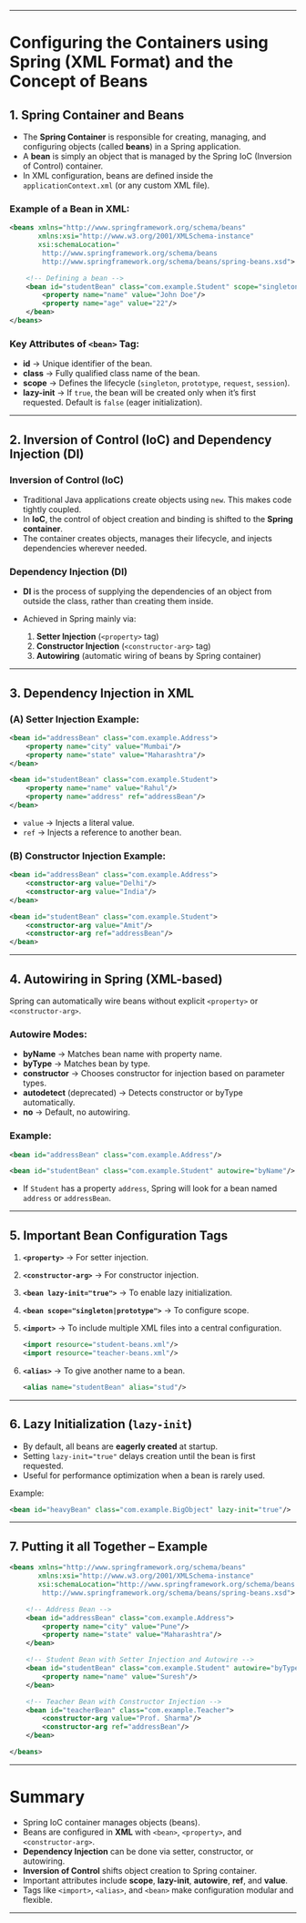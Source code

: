 
---

# Configuring the Containers using Spring (XML Format) and the Concept of Beans

## 1. Spring Container and Beans

* The **Spring Container** is responsible for creating, managing, and configuring objects (called **beans**) in a Spring application.
* A **bean** is simply an object that is managed by the Spring IoC (Inversion of Control) container.
* In XML configuration, beans are defined inside the `applicationContext.xml` (or any custom XML file).

### Example of a Bean in XML:

```xml
<beans xmlns="http://www.springframework.org/schema/beans"
       xmlns:xsi="http://www.w3.org/2001/XMLSchema-instance"
       xsi:schemaLocation="
        http://www.springframework.org/schema/beans 
        http://www.springframework.org/schema/beans/spring-beans.xsd">

    <!-- Defining a bean -->
    <bean id="studentBean" class="com.example.Student" scope="singleton" lazy-init="false">
        <property name="name" value="John Doe"/>
        <property name="age" value="22"/>
    </bean>
</beans>
```

### Key Attributes of `<bean>` Tag:

* **id** → Unique identifier of the bean.
* **class** → Fully qualified class name of the bean.
* **scope** → Defines the lifecycle (`singleton`, `prototype`, `request`, `session`).
* **lazy-init** → If `true`, the bean will be created only when it’s first requested. Default is `false` (eager initialization).

---

## 2. Inversion of Control (IoC) and Dependency Injection (DI)

### Inversion of Control (IoC)

* Traditional Java applications create objects using `new`. This makes code tightly coupled.
* In **IoC**, the control of object creation and binding is shifted to the **Spring container**.
* The container creates objects, manages their lifecycle, and injects dependencies wherever needed.

### Dependency Injection (DI)

* **DI** is the process of supplying the dependencies of an object from outside the class, rather than creating them inside.
* Achieved in Spring mainly via:

    1. **Setter Injection** (`<property>` tag)
    2. **Constructor Injection** (`<constructor-arg>` tag)
    3. **Autowiring** (automatic wiring of beans by Spring container)

---

## 3. Dependency Injection in XML

### (A) Setter Injection Example:

```xml
<bean id="addressBean" class="com.example.Address">
    <property name="city" value="Mumbai"/>
    <property name="state" value="Maharashtra"/>
</bean>

<bean id="studentBean" class="com.example.Student">
    <property name="name" value="Rahul"/>
    <property name="address" ref="addressBean"/>
</bean>
```

* `value` → Injects a literal value.
* `ref` → Injects a reference to another bean.

### (B) Constructor Injection Example:

```xml
<bean id="addressBean" class="com.example.Address">
    <constructor-arg value="Delhi"/>
    <constructor-arg value="India"/>
</bean>

<bean id="studentBean" class="com.example.Student">
    <constructor-arg value="Amit"/>
    <constructor-arg ref="addressBean"/>
</bean>
```

---

## 4. Autowiring in Spring (XML-based)

Spring can automatically wire beans without explicit `<property>` or `<constructor-arg>`.

### Autowire Modes:

* **byName** → Matches bean name with property name.
* **byType** → Matches bean by type.
* **constructor** → Chooses constructor for injection based on parameter types.
* **autodetect** (deprecated) → Detects constructor or byType automatically.
* **no** → Default, no autowiring.

### Example:

```xml
<bean id="addressBean" class="com.example.Address"/>

<bean id="studentBean" class="com.example.Student" autowire="byName"/>
```

* If `Student` has a property `address`, Spring will look for a bean named `address` or `addressBean`.

---

## 5. Important Bean Configuration Tags

1. **`<property>`** → For setter injection.
2. **`<constructor-arg>`** → For constructor injection.
3. **`<bean lazy-init="true">`** → To enable lazy initialization.
4. **`<bean scope="singleton|prototype">`** → To configure scope.
5. **`<import>`** → To include multiple XML files into a central configuration.

   ```xml
   <import resource="student-beans.xml"/>
   <import resource="teacher-beans.xml"/>
   ```
6. **`<alias>`** → To give another name to a bean.

   ```xml
   <alias name="studentBean" alias="stud"/>
   ```

---

## 6. Lazy Initialization (`lazy-init`)

* By default, all beans are **eagerly created** at startup.
* Setting `lazy-init="true"` delays creation until the bean is first requested.
* Useful for performance optimization when a bean is rarely used.

Example:

```xml
<bean id="heavyBean" class="com.example.BigObject" lazy-init="true"/>
```

---

## 7. Putting it all Together – Example

```xml
<beans xmlns="http://www.springframework.org/schema/beans"
       xmlns:xsi="http://www.w3.org/2001/XMLSchema-instance"
       xsi:schemaLocation="http://www.springframework.org/schema/beans
        http://www.springframework.org/schema/beans/spring-beans.xsd">

    <!-- Address Bean -->
    <bean id="addressBean" class="com.example.Address">
        <property name="city" value="Pune"/>
        <property name="state" value="Maharashtra"/>
    </bean>

    <!-- Student Bean with Setter Injection and Autowire -->
    <bean id="studentBean" class="com.example.Student" autowire="byType" scope="singleton" lazy-init="false">
        <property name="name" value="Suresh"/>
    </bean>

    <!-- Teacher Bean with Constructor Injection -->
    <bean id="teacherBean" class="com.example.Teacher">
        <constructor-arg value="Prof. Sharma"/>
        <constructor-arg ref="addressBean"/>
    </bean>

</beans>
```

---

# **Summary**

* Spring IoC container manages objects (beans).
* Beans are configured in **XML** with `<bean>`, `<property>`, and `<constructor-arg>`.
* **Dependency Injection** can be done via setter, constructor, or autowiring.
* **Inversion of Control** shifts object creation to Spring container.
* Important attributes include **scope**, **lazy-init**, **autowire**, **ref**, and **value**.
* Tags like `<import>`, `<alias>`, and `<bean>` make configuration modular and flexible.

---
